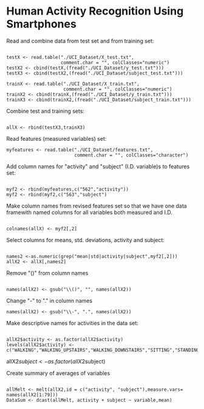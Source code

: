 
Human Activity Recognition Using Smartphones 
========================================================

Read and combine data from test set and from training set:

```{r}

testX <- read.table("./UCI_Dataset/X_test.txt",
                    comment.char = "", colClasses="numeric")
testX2 <- cbind(testX,(fread("./UCI_Dataset/y_test.txt")))
testX3 <- cbind(testX2,(fread("./UCI_Dataset/subject_test.txt")))

trainX <- read.table("./UCI_Dataset/X_train.txt",
                     comment.char = "", colClasses="numeric")
trainX2 <- cbind(trainX,(fread("./UCI_Dataset/y_train.txt")))
trainX3 <- cbind(trainX2,(fread("./UCI_Dataset/subject_train.txt")))

```
Combine test and training sets:

```{r}

allX <- rbind(testX3,trainX3)

```
Read features (measured variables) set:

```{r}
myfeatures <- read.table("./UCI_Dataset/features.txt",
                         comment.char = "", colClasses="character")
```                         
                         
Add column names for "activity" and "subject" (I.D. variable)s to features set:

```{r}

myf2 <- rbind(myfeatures,c("562","activity"))
myf2 <- rbind(myf2,c("563","subject")

```
Make column names from revised features set so that we have one 
data framewith named columns for all variables both measured and I.D.

```{r}

colnames(allX) <- myf2[,2]

```
Select columns for means, std. deviations, activity and subject:

```{r}

names2 <-as.numeric(grep("mean|std|activity|subject",myf2[,2]))
allX2 <- allX[,names2]

```
Remove "()" from column names
```{r}

names(allX2) <- gsub("\\()", "", names(allX2))

```
Change "-" to "." in column names

```{r}
names(allX2) <- gsub("\\-", ".", names(allX2))

```

 Make descriptive names for activities in the data set:
 
```{r}

allX2$activity <- as.factor(allX2$activity)
levels(allX2$activity) <- c("WALKING","WALKING_UPSTAIRS","WALKING_DOWNSTAIRS","SITTING","STANDING","LAYING")

```
allX2$subject <- as.factor(allX2$subject)

Create summary of averages of variables

```{r}

allMelt <- melt(allX2,id = c("activity", "subject"),measure.vars= names(allX2[1:79]))
DataSum <- dcast(allMelt, activity + subject ~ variable,mean)

```
